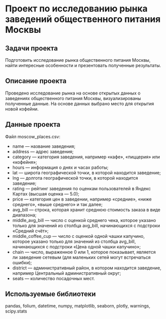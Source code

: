 # Проект по исследованию рынка заведений общественного питания Москвы

## Задачи проекта

  Подготовить исследование рынка общественного питания Москвы, найти интересные особенности и презентовать полученные результаты.

## Описание проекта

   Проведено исследование рынка на основе открытых данных о заведениях общественного питания Москвы, визуализированы полученные данные. 
   На основе данных выбрано место для открытия новой кофейни.

## Данные проекта 

   Файл moscow_places.csv:
   + name — название заведения;
   + address — адрес заведения;
   + category — категория заведения, например «кафе», «пиццерия» или «кофейня»;
   + hours — информация о днях и часах работы;
   + lat — широта географической точки, в которой находится заведение;
   + lng — долгота географической точки, в которой находится заведение;
   + rating — рейтинг заведения по оценкам пользователей в Яндекс Картах (высшая оценка — 5.0);
   + price — категория цен в заведении, например «средние», «ниже среднего», «выше среднего» и так далее;
   + avg_bill — строка, которая хранит среднюю стоимость заказа в виде диапазона;
   +  middle_avg_bill — число с оценкой среднего чека, которое указано только для значений из столбца avg_bill, начинающихся с подстроки «Средний счёт»;
   +  middle_coffee_cup — число с оценкой одной чашки капучино, которое указано только для значений из столбца avg_bill, начинающихся с подстроки «Цена одной чашки капучино»;
   +  chain — число, выраженное 0 или 1, которое показывает, является ли заведение сетевым (для маленьких сетей могут встречаться ошибки);
   +  district — административный район, в котором находится заведение, например Центральный административный округ;
   +  seats — количество посадочных мест.
     
## Используемые библиотеки

   pandas, folium, datetime, numpy, matplotlib, seaborn, plotly, warnings, scipy.stats 

